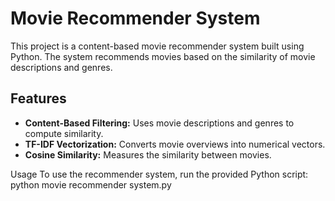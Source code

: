 # Movie Recommender System

This project is a content-based movie recommender system built using Python. The system recommends movies based on the similarity of movie descriptions and genres.

## Features

- **Content-Based Filtering:** Uses movie descriptions and genres to compute similarity.
- **TF-IDF Vectorization:** Converts movie overviews into numerical vectors.
- **Cosine Similarity:** Measures the similarity between movies.

Usage
To use the recommender system, run the provided Python script:
python movie recommender system.py
